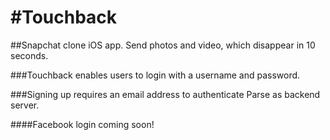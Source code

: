 #Touchback
=========

##Snapchat clone iOS app. Send photos and video, which disappear in 10 seconds.

###Touchback enables users to login with a username and password. 

###Signing up requires an email address to authenticate Parse as backend server.

####Facebook login coming soon! 

